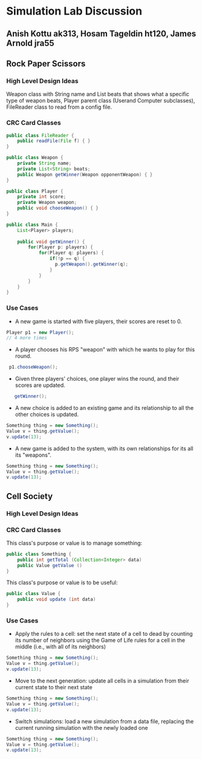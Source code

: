 # Simulation Lab Discussion
## Anish Kottu ak313, Hosam Tageldin ht120, James Arnold jra55


## Rock Paper Scissors

### High Level Design Ideas

Weapon class with String name and List beats that shows what a specific type of weapon beats, Player
 parent class (Userand Computer subclasses), FileReader class to read from a config file.

### CRC Card Classes

```java
public class FileReader {
    public readFile(File f) { }
}
```

```java
public class Weapon {
    private String name;
    private List<String> beats;
    public Weapon getWinner(Weapon opponentWeapon) { }
}
```

```java
public class Player {
    private int score;
    private Weapon weapon;
    public void chooseWeapon() { }
}
```

```java
public class Main {
    List<Player> players;
    
    public void getWinner() {
        for(Player p: players) {
            for(Player q: players) {
                if(!p == q) {
                  p.getWeapon().getWinner(q);
                }
            } 
        }
    }
}
```

### Use Cases

 * A new game is started with five players, their scores are reset to 0.
 ```java
Player p1 = new Player();
// 4 more times
 ```

 * A player chooses his RPS "weapon" with which he wants to play for this round.
 ```java
  p1.chooseWeapon();
 ```

 * Given three players' choices, one player wins the round, and their scores are updated.
 ```java
    getWinner();
 ```

 * A new choice is added to an existing game and its relationship to all the other choices is updated.
 ```java
 Something thing = new Something();
 Value v = thing.getValue();
 v.update(13);
 ```

 * A new game is added to the system, with its own relationships for its all its "weapons".
 ```java
 Something thing = new Something();
 Value v = thing.getValue();
 v.update(13);
 ```


## Cell Society

### High Level Design Ideas


### CRC Card Classes

This class's purpose or value is to manage something:
```java
public class Something {
    public int getTotal (Collection<Integer> data)
    public Value getValue ()
}
```

This class's purpose or value is to be useful:
```java
public class Value {
    public void update (int data)
}
```

### Use Cases

* Apply the rules to a cell: set the next state of a cell to dead by counting its number of neighbors using the Game of Life rules for a cell in the middle (i.e., with all of its neighbors)
```java
Something thing = new Something();
Value v = thing.getValue();
v.update(13);
```

* Move to the next generation: update all cells in a simulation from their current state to their next state
```java
Something thing = new Something();
Value v = thing.getValue();
v.update(13);
```

* Switch simulations: load a new simulation from a data file, replacing the current running simulation with the newly loaded one
```java
Something thing = new Something();
Value v = thing.getValue();
v.update(13);
```